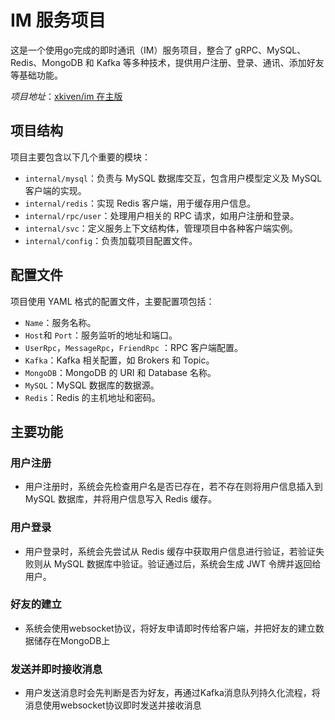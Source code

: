 # IM 服务项目



这是一个使用go完成的即时通讯（IM）服务项目，整合了 gRPC、MySQL、Redis、MongoDB 和 Kafka 等多种技术，提供用户注册、登录、通讯、添加好友等基础功能。

*项目地址*：[xkiven/im 在主版](https://github.com/xkiven/im/tree/master)

## 项目结构



项目主要包含以下几个重要的模块：

- `internal/mysql`：负责与 MySQL 数据库交互，包含用户模型定义及 MySQL 客户端的实现。
- `internal/redis`：实现 Redis 客户端，用于缓存用户信息。
- `internal/rpc/user`：处理用户相关的 RPC 请求，如用户注册和登录。
- `internal/svc`：定义服务上下文结构体，管理项目中各种客户端实例。
- `internal/config`：负责加载项目配置文件。

## 配置文件



项目使用 YAML 格式的配置文件，主要配置项包括：

- `Name`：服务名称。
- `Host`和 `Port`：服务监听的地址和端口。
- `UserRpc`，`MessageRpc`，`FriendRpc`  ：RPC 客户端配置。
- `Kafka`：Kafka 相关配置，如 Brokers 和 Topic。
- `MongoDB`：MongoDB 的 URI 和 Database 名称。
- `MySQL`：MySQL 数据库的数据源。
- `Redis`：Redis 的主机地址和密码。

## 主要功能



### **用户注册**

- 用户注册时，系统会先检查用户名是否已存在，若不存在则将用户信息插入到 MySQL 数据库，并将用户信息写入 Redis 缓存。

### **用户登录**

- 用户登录时，系统会先尝试从 Redis 缓存中获取用户信息进行验证，若验证失败则从 MySQL 数据库中验证。验证通过后，系统会生成 JWT 令牌并返回给用户。

### **好友的建立**

- 系统会使用websocket协议，将好友申请即时传给客户端，并把好友的建立数据储存在MongoDB上

### **发送并即时接收消息**

- 用户发送消息时会先判断是否为好友，再通过Kafka消息队列持久化流程，将消息使用websocket协议即时发送并接收消息
